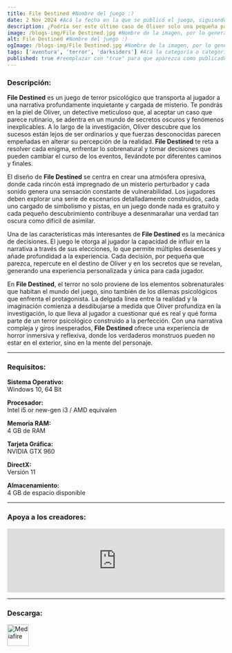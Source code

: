 ```yaml
---
title: File Destined #Nombre del juego :)
date: 2 Nov 2024 #Acá la fecha en la que se publicó el juego, siguiendo este formato: Dia "30", Mes "Oct", Año "2024" = como debe quedar: 30 Oct 2024
description: ¿Podría ser este último caso de Oliver solo una pequeña parte de una imagen más grande? Recolecta pistas, desentraña el misterio detrás del caso y descubre la verdad. #Acá una mini descripción del juego
image: /blogs-img/File Destined.jpg #Nombre de la imagen, por lo general es exactamente el mismo nombre que el juego excluyendo lo ":" (Dos puntos)
alt: File Destined #Nombre del juego :)
ogImage: /blogs-img/File Destined.jpg #Nombre de la imagen, por lo general es exactamente el mismo nombre que el juego excluyendo lo ":" (Dos puntos)
tags: ['aventura', 'terror', 'darksiders'] #Acá la categoría o categorías del juego, si es más de una se coloca en este formato: ['categoría1', 'categoría2']
published: true #reemplazar con "true" para que aparezca como publicado
---
```


<!--En VSCode seleccionando una palabra, por ejemplo: "File Destined" y apretando Ctrl+F2 se seleccionan todas las palabras iguales-->

### Descripción:
**File Destined** es un juego de terror psicológico que transporta al jugador a una narrativa profundamente inquietante y cargada de misterio. Te pondrás en la piel de Oliver, un detective meticuloso que, al aceptar un caso que parece rutinario, se adentra en un mundo de secretos oscuros y fenómenos inexplicables. A lo largo de la investigación, Oliver descubre que los sucesos están lejos de ser ordinarios y que fuerzas desconocidas parecen empeñadas en alterar su percepción de la realidad. **File Destined** te reta a resolver cada enigma, enfrentar lo sobrenatural y tomar decisiones que pueden cambiar el curso de los eventos, llevándote por diferentes caminos y finales.

El diseño de **File Destined** se centra en crear una atmósfera opresiva, donde cada rincón está impregnado de un misterio perturbador y cada sonido genera una sensación constante de vulnerabilidad. Los jugadores deben explorar una serie de escenarios detalladamente construidos, cada uno cargado de simbolismo y pistas, en un juego donde nada es gratuito y cada pequeño descubrimiento contribuye a desenmarañar una verdad tan oscura como difícil de asimilar. 

Una de las características más interesantes de **File Destined** es la mecánica de decisiones. El juego le otorga al jugador la capacidad de influir en la narrativa a través de sus elecciones, lo que permite múltiples desenlaces y añade profundidad a la experiencia. Cada decisión, por pequeña que parezca, repercute en el destino de Oliver y en los secretos que se revelan, generando una experiencia personalizada y única para cada jugador.

En **File Destined**, el terror no solo proviene de los elementos sobrenaturales que habitan el mundo del juego, sino también de los dilemas psicológicos que enfrenta el protagonista. La delgada línea entre la realidad y la imaginación comienza a desdibujarse a medida que Oliver profundiza en la investigación, lo que lleva al jugador a cuestionar qué es real y qué forma parte de un terror psicológico construido a la perfección. Con una narrativa compleja y giros inesperados, **File Destined** ofrece una experiencia de horror inmersiva y reflexiva, donde los verdaderos monstruos pueden no estar en el exterior, sino en la mente del personaje.
<!--Prompt para Chat-GPT: Hazme una descripción para el juego "File Destined" y cada que menciones "File Destined" ponlo en negrita -->

---

### Requisitos:
**Sistema Operativo:**  
Windows 10, 64 Bit

**Procesador:**  
Intel i5 or new-gen i3 / AMD equivalen

**Memoria RAM:**  
4 GB de RAM

**Tarjeta Gráfica:**  
NVIDIA GTX 960

**DirectX:**  
Versión 11

**Almacenamiento:**  
4 GB de espacio disponible

<!--Si falta o sobra un requisito se quita o se agrega manteniendo el mismo formato-->

---

### Apoya a los creadores:
<iframe src="https://store.steampowered.com/widget/2257460/" frameborder="0" style="background-color: transparent; width: 100% !important; aspect-ratio: 646 / 190;"></iframe>

<!--Reemplazar los numeros (AppID) del juego (en este caso 2668510) por el numero (AppID) correspondiente con el juego a publicar-->
<!--El AppID se encuentra en la URL del Juego en Steam-->

---

### Descarga:

[<img src="https://gist.github.com/cxmeel/0dbc95191f239b631c3874f4ccf114e2/raw/download.svg" alt="Mediafire" height="50" />](https://www.mediafire.com/file/t27c6wj4qripks2/File_Destined.zip/file)

<!-- # se debe reemplazar por el link de descarga-->

<!--NOMBRE-DEL-SERVICIO se debe reemplazar por el servicio donde está subido el juego-->